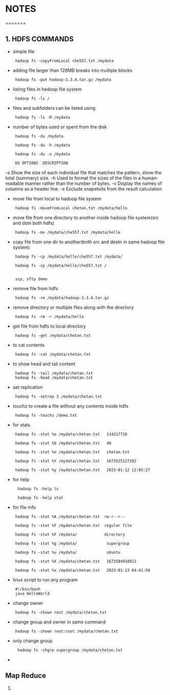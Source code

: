 # NOTES
=======

## 1. HDFS COMMANDS

 * simple file

		hadoop fs -copyFromLocal che557.txt /mydata

 * adding file larger than 128MB breaks into multiple blocks

		hadoop fs -put hadoop-3.3.4.tar.gz /mydata

 * listing files in hadoop file system

 		hadoop fs -ls /

 * files and subfolders can be listed using

 		hadoop fs -ls -R /mydata

 * number of bytes used or spent from the disk

 		hadoop fs -du /mydata 		

 		hadoop fs -du -h /mydata 		

 		hadoop fs -du -s /mydata 		

 		DU OPTIONS	DESCRIPTION
-s	Show the size of each individual file that matches the pattern, show the total (summary) size.
-h	Used to format the sizes of the files in a human-readable manner rather than the number of bytes.
-v	Display the names of columns as a header line.
-x	Exclude snapshots from the result calculation

 * move file from local to hadoop file system

 		hadoop fs -moveFromLocal chetan.txt /mydata/hello

 * move file from one directory to another inside hadoop file system(src and dstn both hdfs)

 		hadoop fs -mv /mydata/che557.txt /mydata/hello

 * copy file from one dir to another(both src and destn in same hadoop file system) 		

 		hadoop fs -cp /mydata/hello/che557.txt /mydata/

 		hadoop fs -cp /mydata/hello/che557.txt /


 		scp, sftp demo


 * remove file from hdfs

 		hadoop fs -rm /mydata/hadoop-3.3.4.tar.gz 		

 * remove directory or multiple files along with the directory

 		hadoop fs -rm -r /mydata/hello

 * get file from hdfs to local directory

 		hadoop fs -get /mydata/chetan.txt   		

 * to cat contents

 		hadoop fs -cat /mydata/chetan.txt

 * to show head and tail content
		
		hadoop fs -tail /mydata/chetan.txt
		hadoop fs -head /mydata/chetan.txt

 * set replication 

 		hadoop fs -setrep 3 /mydata/chetan.txt

 * touchz to create a file without any contents inside hdfs

 		hadoop fs -touchz /demo.txt


 * for stats
        
        hadoop fs -stat %o /mydata/chetan.txt   134217728

        hadoop fs -stat %b /mydata/chetan.txt   40

        hadoop fs -stat %n /mydata/chetan.txt   chetan.txt

        hadoop fs -stat %Y /mydata/chetan.txt   1673525127192

        hadoop fs -stat %y /mydata/chetan.txt   2023-01-12 12:05:27

* for help

        hadoop fs -help ls

        hadoop fs -help stat

 * for file info

        hadoop fs -stat %A /mydata/chetan.txt  rw-r--r--

        hadoop fs -stat %F /mydata/chetan.txt  regular file

        hadoop fs -stat %F /mydata/            directory

        hadoop fs -stat %g /mydata/             supergroup

        hadoop fs -stat %u /mydata/             ubuntu

        hadoop fs -stat %X /mydata/chetan.txt   1673584918911

        hadoop fs -stat %x /mydata/chetan.txt   2023-01-13 04:41:58

 * linux script to run any program 

        #!/bin/bash
        java HelloWorld

 * change owner

        hadoop fs -chown root /mydata/chetan.txt

 * change group and owner in same command

        hadoop fs -chown root:root /mydata/chetan.txt        
 
 * only change group

         hadoop fs -chgrp supergroup /mydata/chetan.txt
 * 


## Map Reduce

1.           


